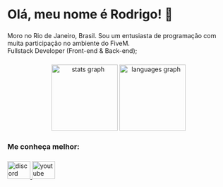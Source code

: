 <h1 align="left">Olá, meu nome é Rodrigo! 👋</h1>

###

<p align="left">Moro no Rio de Janeiro, Brasil. Sou um entusiasta de programação com muita participação no ambiente do FiveM.<br>Fullstack Developer (Front-end & Back-end);</p>

###

<div align="center">
  <img src="https://github-readme-stats.vercel.app/api?hide_title=false&hide_rank=false&show_icons=true&include_all_commits=true&count_private=true&disable_animations=false&theme=dracula&locale=pt-br&hide_border=false&username=TheCarioca" height="150" alt="stats graph"  />
  <img src="https://github-readme-stats.vercel.app/api/top-langs?locale=pt-br&hide_title=false&layout=compact&card_width=320&langs_count=5&theme=dracula&hide_border=false&username=TheCarioca" height="150" alt="languages graph"  />
</div>

###

<h3 align="left">Me conheça melhor:</h3>

###

<div align="left">
  <a href="https://discord.gg/78sERGaWQm" target="_blank">
    <img src="https://raw.githubusercontent.com/maurodesouza/profile-readme-generator/master/src/assets/icons/social/discord/default.svg" width="52" height="40" alt="discord logo"  />
  </a>
  <a href="https://www.youtube.com/channel/UCQ5dcjYYyVjY3A_fQrBTBJA" target="_blank">
    <img src="https://raw.githubusercontent.com/maurodesouza/profile-readme-generator/master/src/assets/icons/social/youtube/default.svg" width="52" height="40" alt="youtube logo"  />
  </a>
</div>

###
